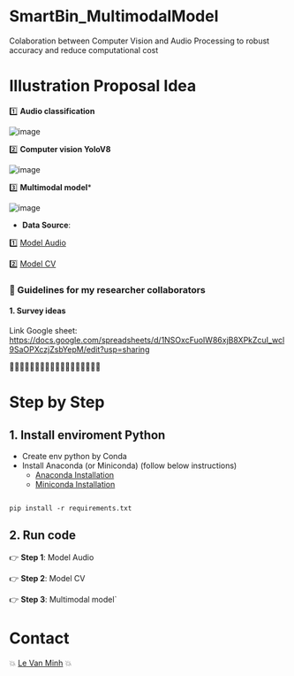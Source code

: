 # SmartBin_MultimodalModel
Colaboration between Computer Vision and Audio Processing to robust accuracy and reduce computational cost

# Illustration Proposal Idea
:one: **Audio classification**

![image](https://github.com/user-attachments/assets/d3271e98-b66b-4d73-ac39-b8a917f07aef)

:two: **Computer vision YoloV8**

![image](https://github.com/user-attachments/assets/df0be6fd-d502-47a3-9560-07dc9d3222ce)

3️⃣ **Multimodal model***

![image](https://github.com/user-attachments/assets/4e9e446f-cc67-4415-b523-fbc8af53f211)


- **Data Source**: 

:one: [Model Audio]()

:two:  [Model CV](https://drive.google.com/drive/folders/1tg3PDR9xUG2PMKWeNuNsIUanNNrwQyHm)



### :compass: Guidelines for my researcher collaborators
#### 1. Survey ideas
Link Google sheet: https://docs.google.com/spreadsheets/d/1NSOxcFuoIW86xjB8XPkZcuI_wcl9SaOPXczjZsbYepM/edit?usp=sharing


:owl::owl::owl::owl::owl::owl::owl::owl::owl::owl::owl::owl::owl::owl::owl::owl::owl::owl:
# Step by Step 
## 1. Install enviroment Python
* Create env python by Conda
* Install Anaconda (or Miniconda) (follow below instructions)
    * [Anaconda Installation](https://docs.anaconda.com/anaconda/install/index.html)
    * [Miniconda Installation](https://docs.conda.io/en/main/miniconda.html)

```commandline

pip install -r requirements.txt
```

## 2. Run code
:point_right: **Step 1**: Model Audio


:point_right: **Step 2**: Model CV

:point_right: **Step 3**: Multimodal model`

# Contact
:boom: [Le Van Minh](https://github.com/VeronicaMagnus1909) :boom:
